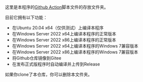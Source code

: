 这里是本程序的[Github Action](https://github.com/NewbieXvwu/MinecraftSkinDownloader/actions)脚本文件的存放文件夹。

目前它拥有以下功能：
- 在Ubuntu 20.04 x64（仅供测试）上编译本程序
- 在Windows Server 2022 x64上编译本程序的正常版本
- 在Windows Server 2022 x86上编译本程序的正常版本
- 在Windows Server 2022 x64上编译本程序的Windows 7兼容版本
- 在Windows Server 2022 x86上编译本程序的Windows 7兼容版本
- 将Github仓库镜像到Gitee
- 在发布正式版程序时自动编译并上传到Release

如果你clone了本仓库，你可以删除本文件夹。
